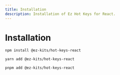 ```yaml
---
title: Installation
description: Installation of Ez Hot Keys for React.
---
```


# Installation

```bash
npm install @ez-kits/hot-keys-react
```

```bash
yarn add @ez-kits/hot-keys-react
```

```bash
pnpm add @ez-kits/hot-keys-react
```
